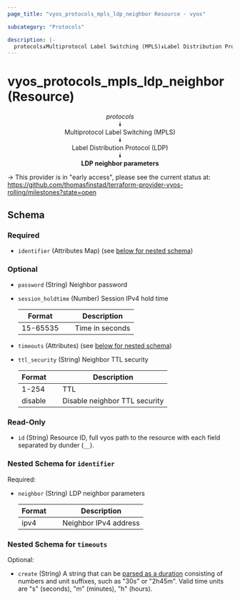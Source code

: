 ```yaml
---
page_title: "vyos_protocols_mpls_ldp_neighbor Resource - vyos"

subcategory: "Protocols"

description: |- 
  protocols⯯Multiprotocol Label Switching (MPLS)⯯Label Distribution Protocol (LDP)⯯LDP neighbor parameters
---
```


# vyos_protocols_mpls_ldp_neighbor (Resource)
<center>

*protocols*  
⯯  
Multiprotocol Label Switching (MPLS)  
⯯  
Label Distribution Protocol (LDP)  
⯯  
**LDP neighbor parameters**


</center>

-> This provider is in "early access", please see the current status at: https://github.com/thomasfinstad/terraform-provider-vyos-rolling/milestones?state=open

## Schema

### Required

- `identifier` (Attributes Map) (see [below for nested schema](#nestedatt--identifier))

### Optional

- `password` (String) Neighbor password
- `session_holdtime` (Number) Session IPv4 hold time

    |Format    &emsp;|Description      |
    |------------|-------------------|
    |15-65535  &emsp;|Time in seconds  |
- `timeouts` (Attributes) (see [below for nested schema](#nestedatt--timeouts))
- `ttl_security` (String) Neighbor TTL security

    |Format   &emsp;|Description                    |
    |-----------|---------------------------------|
    |1-254    &emsp;|TTL                            |
    |disable  &emsp;|Disable neighbor TTL security  |

### Read-Only

- `id` (String) Resource ID, full vyos path to the resource with each field separated by dunder (`__`).

<a id="nestedatt--identifier"></a>
### Nested Schema for `identifier`

Required:

- `neighbor` (String) LDP neighbor parameters

    |Format  &emsp;|Description            |
    |----------|-------------------------|
    |ipv4    &emsp;|Neighbor IPv4 address  |


<a id="nestedatt--timeouts"></a>
### Nested Schema for `timeouts`

Optional:

- `create` (String) A string that can be [parsed as a duration](https://pkg.go.dev/time#ParseDuration) consisting of numbers and unit suffixes, such as &#34;30s&#34; or &#34;2h45m&#34;. Valid time units are &#34;s&#34; (seconds), &#34;m&#34; (minutes), &#34;h&#34; (hours).  
